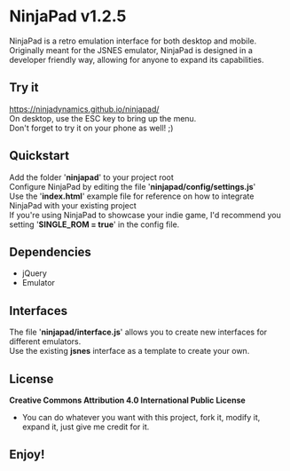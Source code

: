 # NinjaPad v1.2.5
NinjaPad is a retro emulation interface for both desktop and mobile.  
Originally meant for the JSNES emulator, NinjaPad is designed in a developer
friendly way, allowing for anyone to expand its capabilities.  

## Try it
https://ninjadynamics.github.io/ninjapad/  
On desktop, use the ESC key to bring up the menu.  
Don't forget to try it on your phone as well! ;)  

## Quickstart
Add the folder '**ninjapad**' to your project root  
Configure NinjaPad by editing the file '**ninjapad/config/settings.js**'  
Use the '**index.html**' example file for reference on how to integrate NinjaPad with your existing project  
If you're using NinjaPad to showcase your indie game, I'd recommend you setting '**SINGLE_ROM = true**'
in the config file.  

## Dependencies
- jQuery  
- Emulator

## Interfaces
The file '**ninjapad/interface.js**' allows you to create new interfaces for different emulators.  
Use the existing **jsnes** interface as a template to create your own.  

## License
**Creative Commons Attribution 4.0 International Public License**  
- You can do whatever you want with this project, fork it, modify it, expand it, just give me credit for it.  

## Enjoy!
